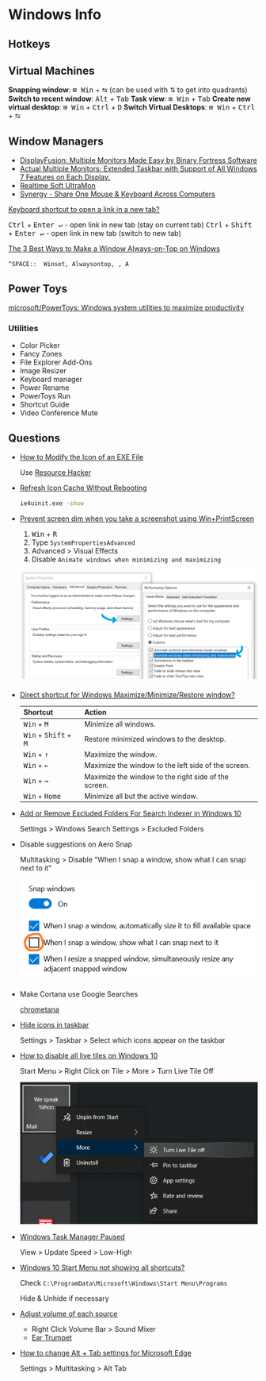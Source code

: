 # Windows Info

## Hotkeys

## Virtual Machines


**Snapping window**: <kbd>⊞ Win</kbd> + <kbd>⮀</kbd> (can be used with <kbd>⮁</kbd> to get into quadrants)
**Switch to recent window**:  <kbd>Alt</kbd> + <kbd>Tab</kbd>
**Task view**: <kbd>⊞ Win</kbd> + <kbd>Tab</kbd>
**Create new virtual desktop**: <kbd>⊞ Win</kbd> + <kbd>Ctrl</kbd> + <kbd>D</kbd>
**Switch Virtual Desktops**: <kbd>⊞ Win</kbd> + <kbd>Ctrl</kbd> + <kbd>⮀</kbd>


## Window Managers

* [DisplayFusion: Multiple Monitors Made Easy by Binary Fortress Software](https://www.displayfusion.com/)
* [Actual Multiple Monitors: Extended Taskbar with Support of All Windows 7 Features on Each Display.](https://www.actualtools.com/multiplemonitors/)
* [Realtime Soft UltraMon](https://www.realtimesoft.com/ultramon/)
* [Synergy - Share One Mouse & Keyboard Across Computers](https://symless.com/synergy)


[Keyboard shortcut to open a link in a new tab?](https://superuser.com/a/1550627/180163)

<kbd>Ctrl</kbd> + <kbd>Enter ↵</kbd> - open link in new tab (stay on current tab)
<kbd>Ctrl</kbd> + <kbd>Shift</kbd> + <kbd>Enter ↵</kbd> - open link in new tab (switch to new tab)

[The 3 Best Ways to Make a Window Always-on-Top on Windows](https://www.howtogeek.com/196958/the-3-best-ways-to-make-a-window-always-on-top-on-windows/)

```ahk
^SPACE::  Winset, Alwaysontop, , A
```



## Power Toys


[microsoft/PowerToys: Windows system utilities to maximize productivity](https://github.com/microsoft/PowerToys/)

### Utilities

* Color Picker
* Fancy Zones
* File Explorer Add-Ons
* Image Resizer
* Keyboard manager
* Power Rename
* PowerToys Run
* Shortcut Guide
* Video Conference Mute


## Questions

* [How to Modify the Icon of an EXE File](https://www.howtogeek.com/75983/stupid-geek-tricks-how-to-modify-the-icon-of-an-.exe-file/)

  Use [Resource Hacker](http://www.angusj.com/resourcehacker/)


* [Refresh Icon Cache Without Rebooting](https://superuser.com/questions/499078/refresh-icon-cache-without-rebooting)

  ```bash
  ie4uinit.exe -show
  ```

* [Prevent screen dim when you take a screenshot using Win+PrintScreen](https://winaero.com/fix-the-screen-does-not-dim-when-you-take-a-screenshot-using-winprintscreen-in-windows-8-1-or-windows-8/)

  1. <kbd>Win</kbd> + <kbd>R</kbd>
  2. Type `SystemPropertiesAdvanced`
  3. Advanced > Visual Effects
  4. Disable `Animate windows when minimizing and maximizing`

   ![screenshot flicker](/assets/notes/windows/screenshot-flicker.png)

* [Direct shortcut for Windows Maximize/Minimize/Restore window?](https://superuser.com/q/988554/180163)

  | Shortcut                                         | Action                                               |
  | ------------------------------------------------ | ---------------------------------------------------- |
  | <kbd>Win</kbd> + <kbd>M</kbd>                    | Minimize all windows.                                |
  | <kbd>Win</kbd> + <kbd>Shift</kbd> + <kbd>M</kbd> | Restore minimized windows to the desktop.            |
  | <kbd>Win</kbd> + <kbd>↑</kbd>                    | Maximize the window.                                 |
  | <kbd>Win</kbd> + <kbd>←</kbd>                    | Maximize the window to the left side of the screen.  |
  | <kbd>Win</kbd> + <kbd>→</kbd>                    | Maximize the window to the right side of the screen. |
  | <kbd>Win</kbd> + <kbd>Home</kbd>                 | Minimize all but the active window.                  |

* [Add or Remove Excluded Folders For Search Indexer in Windows 10](https://winaero.com/add-remove-excluded-folders-search-indexer-windows-10/)

  Settings > Windows Search Settings > Excluded Folders

* Disable suggestions on Aero Snap

  Multitasking > Disable "When I snap a window, show what I can snap next to it"

  ![Aero Snap Suggestions](/assets/notes/windows/aero-snap-suggestions.png)

* Make Cortana use Google Searches

  [chrometana](https://chrome.google.com/webstore/detail/chrometana-redirect-bing/kaicbfmipfpfpjmlbpejaoaflfdnabnc)

* [Hide icons in taskbar](https://superuser.com/q/1352561/180163)

  Settings > Taskbar > Select which icons appear on the taskbar

* [How to disable all live tiles on Windows 10](https://mspoweruser.com/disable-live-tiles-windows-10/)

  Start Menu > Right Click on Tile > More > Turn Live Tile Off

  ![disable live tile](/assets/notes/windows/live-tile.png)

* [Windows Task Manager Paused](https://superuser.com/q/514403/180163)

  View > Update Speed > Low-High


* [Windows 10 Start Menu not showing all shortcuts?](https://superuser.com/q/1106996/180163)

  Check `C:\ProgramData\Microsoft\Windows\Start Menu\Programs`

  Hide & Unhide if necessary

* [Adjust volume of each source](https://www.howtogeek.com/244963/how-to-adjust-the-volume-for-individual-apps-in-windows/)

  * Right Click Volume Bar > Sound Mixer
  * [Ear Trumpet](https://github.com/File-New-Project/EarTrumpet)

* [How to change Alt + Tab settings for Microsoft Edge](https://www.windowscentral.com/how-customize-alt-tab-microsoft-edge-open-tabs-windows-10-october-2020-update)

  Settings > Multitasking > Alt Tab

